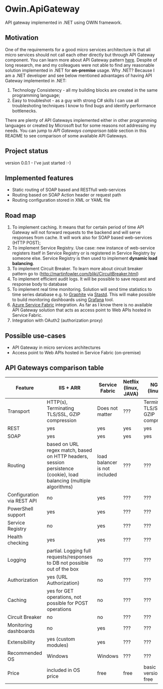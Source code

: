# Owin.ApiGateway
API gateway implemented in .NET using OWIN framework.

## Motivation
One of the requirements for a good micro services architecture is that all micro services
should not call each other directly but through API Gateway component. You can learn more
about API Gateway pattern [here](http://microservices.io/patterns/apigateway.html). Despite of long
research, me and my colleagues were not able to find any reasonable solution implemented
in .NET for **on-premise** usage. Why .NET? Because I am a .NET developer and see below mentioned advantages of
having API Gateway implemented in .NET:
1. Technology Consistency - all my building blocks are created in the same programming
language;
2. Easy to troubleshot - as a guy with strong C# skills I can use all troubleshoting techniques I know to find bugs and identify performance bottlenecks.

There are plenty of API Gateways implemented either in other programming languages or
created by Microsoft but for some reasons not addressing my needs. You can jump to
*API Gateways comparison table* section in this README to see comparison of some available API Gateways.

## Project status

version 0.0.1 - I've just started :-)

## Implemented features

* Static routing of SOAP based and RESTfull web-services
* Routing based on SOAP Action header or request path
* Routing configuration stored in XML or YAML file

## Road map

1. To implement caching. It means that for certain period of time API Gateway will not forward requests to the backend and will serve responses from cache. It will work also for SOAP based web-services (HTTP POST);
2. To implement Service Registry. Use case: new instance of web-service registers itself in
Service Registry or is registered in Service Registry by someone else. Service Registry is then used to implement **dynamic load balancing**.
3. To implement Circuit Breaker. To learn more about circuit breaker pattern go to (http://martinfowler.com/bliki/CircuitBreaker.html)
4. To implement efficient audit logs. It will be possible to save request and response body to database
5. To implement real time monitoring. Solution will send time statistics to time series database e.g. to [Graphite](https://github.com/graphite-project/graphite-web) via [Stastd](https://github.com/etsy/statsd). This will make possible to build monitoring dashboards using [Grafana](http://grafana.org/) tool.
6. [Azure Service Fabric](https://azure.microsoft.com/en-us/services/service-fabric/) integration. As far as I know there is no available API Gateway solution that acts as access point to Web APIs hosted in Service Fabric.
7. Integration with OAuth2 (authorization proxy)

## Possible use-cases

* API Gateway in micro services architectures
* Access point to Web APIs hosted in Service Fabric (on-premise)

## API Gateways comparison table

|Feature| IIS + ARR | Service Fabric | Netflix (linux, JAVA) | NGINX (linux, C) |
|-------| --------- | -------------- | --------------------- | -----------------|
|Transport| HTTP(s),  Terminating TLS/SSL, GZIP compression | Does not matter | ??? | Terminating TLS/SSL, GZIP compression |
| REST | yes | yes | yes | yes |
| SOAP | yes | yes | yes | yes |
| Routing | based on URL regex match, based on HTTP headers, session persistence (cookie), load balancing (multiple algorithms) | load balancer is not included | ??? | ??? |
| Configuration via REST API | no | yes | ??? | ??? |
| PowerShell support | yes | yes | ??? | ??? |
| Service Registry | no | yes | ??? | ??? |
| Health checking| yes | yes | ??? | ??? |
| Logging | partial. Logging full requests/responses to DB not possible out of the box | no | ??? | ??? |
| Authorization | yes (URL Authorization) | no | ??? | ??? |
| Caching| yes for GET operations, not possible for POST operations | no | ??? | ??? |
| Circuit Breaker | no | no | ??? | ??? |
| Monitoring dashboards | no | yes | ??? | ??? |
| Extensibility | yes (custom modules) | yes | ??? | ??? |
| Recommended OS| Windows | Windows | ??? | ??? |
| Price | included in OS price | free | free | basic version for free |
